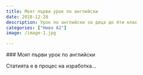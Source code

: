 ```yaml
---
title: Моят първи урок по английски
date: 2018-12-28
description: Урок по английски за деца до 4ти клас
categories: ["Ниво А2"]
image: /image-1.jpg

---
```

<Categories />
### Моят първи урок по английски

 Статията е в процес на изработка...
